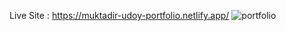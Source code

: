 Live Site : https://muktadir-udoy-portfolio.netlify.app/
![portfolio](https://github.com/AhmedMuktadir14218/Portfolio-v2.0/assets/100287308/b45f8380-363e-4f1c-84bc-3c6128a32c63)
